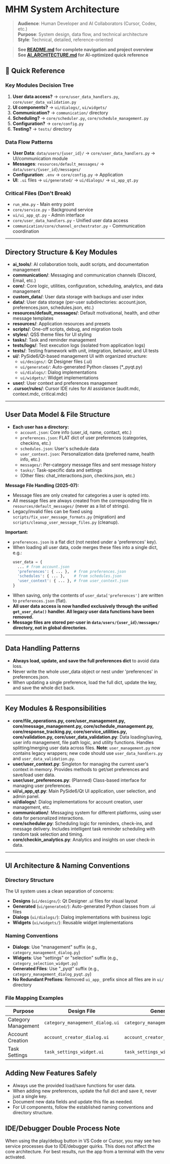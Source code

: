 # MHM System Architecture

> **Audience**: Human Developer and AI Collaborators (Cursor, Codex, etc.)   
> **Purpose**: System design, data flow, and technical architecture  
> **Style**: Technical, detailed, reference-oriented

> **See [README.md](README.md) for complete navigation and project overview**  
> **See [AI_ARCHITECTURE.md](AI_ARCHITECTURE.md) for AI-optimized quick reference**

## 🚀 Quick Reference

### **Key Modules Decision Tree**
1. **User data access?** → `core/user_data_handlers.py`, `core/user_data_validation.py`
2. **UI components?** → `ui/dialogs/`, `ui/widgets/`
3. **Communication?** → `communication/` directory
4. **Scheduling?** → `core/scheduler.py`, `core/schedule_management.py`
5. **Configuration?** → `core/config.py`
6. **Testing?** → `tests/` directory

### **Data Flow Patterns**
- **User Data**: `data/users/{user_id}/` → `core/user_data_handlers.py` → UI/communication module
- **Messages**: `resources/default_messages/` → `data/users/{user_id}/messages/`
- **Configuration**: `.env` → `core/config.py` → Application
- **UI**: `.ui` files → `ui/generated/` → `ui/dialogs/` → `ui_app_qt.py`

### **Critical Files (Don't Break)**
- `run_mhm.py` - Main entry point
- `core/service.py` - Background service
- `ui/ui_app_qt.py` - Admin interface
- `core/user_data_handlers.py` - Unified user data access
- `communication/core/channel_orchestrator.py` - Communication coordination

---

## Directory Structure & Key Modules

- **ai_tools/**: AI collaboration tools, audit scripts, and documentation management
- **communication/**: Messaging and communication channels (Discord, Email, etc.)
- **core/**: Core logic, utilities, configuration, scheduling, analytics, and data management
- **custom_data/**: User data storage with backups and user index
- **data/**: User data storage (per-user subdirectories: account.json, preferences.json, schedules.json, etc.)
- **resources/default_messages/**: Default motivational, health, and other message templates
- **resources/**: Application resources and presets
- **scripts/**: One-off scripts, debug, and migration tools
- **styles/**: QSS theme files for UI styling
- **tasks/**: Task and reminder management
- **tests/logs/**: Test execution logs (isolated from application logs)
- **tests/**: Testing framework with unit, integration, behavior, and UI tests
- **ui/**: PySide6/Qt-based management UI with organized structure:
  - `ui/designs/`: Qt Designer files (.ui)
  - `ui/generated/`: Auto-generated Python classes (*_pyqt.py)
  - `ui/dialogs/`: Dialog implementations
  - `ui/widgets/`: Widget implementations
- **user/**: User context and preferences management
- **.cursor/rules/**: Cursor IDE rules for AI assistance (audit.mdc, context.mdc, critical.mdc)

---

## User Data Model & File Structure

- **Each user has a directory:**
  - `account.json`: Core info (user_id, name, contact, etc.)
  - `preferences.json`: FLAT dict of user preferences (categories, checkins, etc.)
  - `schedules.json`: User's schedule data
  - `user_context.json`: Personalization data (preferred name, health info, etc.)
  - `messages/`: Per-category message files and sent message history
  - `tasks/`: Task-specific data and settings
  - (Other files: chat_interactions.json, checkins.json, etc.)

**Message File Handling (2025-07):**
- Message files are only created for categories a user is opted into.
- All message files are always created from the corresponding file in `resources/default_messages/` (never as a list of strings).
- Legacy/invalid files can be fixed using `scripts/fix_user_message_formats.py` (migration) and `scripts/cleanup_user_message_files.py` (cleanup).

**Important:**
- `preferences.json` is a flat dict (not nested under a 'preferences' key).
- When loading all user data, code merges these files into a single dict, e.g.:
  ```python
  user_data = {
    ... # from account.json
    'preferences': { ... },  # from preferences.json
    'schedules': { ... },    # from schedules.json
    'user_context': { ... }, # from user_context.json
  }
  ```
- When saving, only the contents of `user_data['preferences']` are written to `preferences.json` (flat).
- **All user data access is now handled exclusively through the unified `get_user_data()` handler. All legacy user data functions have been removed.**
- **Message files are stored per-user in `data/users/{user_id}/messages/` directory, not in global directories.**

---

## Data Handling Patterns

- **Always load, update, and save the full preferences dict** to avoid data loss.
- Never write the whole user_data object or nest under 'preferences' in preferences.json.
- When updating a single preference, load the full dict, update the key, and save the whole dict back.

---

## Key Modules & Responsibilities

- **core/file_operations.py, core/user_management.py, core/message_management.py, core/schedule_management.py, core/response_tracking.py, core/service_utilities.py, core/validation.py, core/user_data_validation.py**: Data loading/saving, user info management, file path logic, and utility functions. Handles splitting/merging user data across files. **Note**: `user_management.py` now contains legacy wrappers; new code should use `user_data_handlers.py` and `user_data_validation.py`.
- **user/user_context.py**: Singleton for managing the current user's context in memory. Provides methods to get/set preferences and save/load user data.
- **user/user_preferences.py**: (Planned) Class-based interface for managing user preferences.
- **ui/ui_app_qt.py**: Main PySide6/Qt UI application, user selection, and admin panel.
- **ui/dialogs/**: Dialog implementations for account creation, user management, etc.
- **communication/**: Messaging system for different platforms, using user data for personalized interactions.
- **core/scheduler.py**: Scheduling logic for reminders, check-ins, and message delivery. Includes intelligent task reminder scheduling with random task selection and timing.
- **core/checkin_analytics.py**: Analytics and insights on user check-in data.

---

## UI Architecture & Naming Conventions

### Directory Structure
The UI system uses a clean separation of concerns:
- **Designs** (`ui/designs/`): Qt Designer .ui files for visual layout
- **Generated** (`ui/generated/`): Auto-generated Python classes from .ui files
- **Dialogs** (`ui/dialogs/`): Dialog implementations with business logic
- **Widgets** (`ui/widgets/`): Reusable widget implementations

### Naming Conventions
- **Dialogs**: Use "management" suffix (e.g., `category_management_dialog.py`)
- **Widgets**: Use "settings" or "selection" suffix (e.g., `category_selection_widget.py`)
- **Generated Files**: Use "_pyqt" suffix (e.g., `category_management_dialog_pyqt.py`)
- **No Redundant Prefixes**: Removed `ui_app_` prefix since all files are in `ui/` directory

### File Mapping Examples
| Purpose | Design File | Generated File | Implementation |
|---------|-------------|----------------|----------------|
| Category Management | `category_management_dialog.ui` | `category_management_dialog_pyqt.py` | `category_management_dialog.py` |
| Account Creation | `account_creator_dialog.ui` | `account_creator_dialog_pyqt.py` | `account_creator_dialog.py` |
| Task Settings | `task_settings_widget.ui` | `task_settings_widget_pyqt.py` | `task_settings_widget.py` |

## Adding New Features Safely
- Always use the provided load/save functions for user data.
- When adding new preferences, update the full dict and save it, never just a single key.
- Document new data fields and update this file as needed.
- For UI components, follow the established naming conventions and directory structure.

## IDE/Debugger Double Process Note

When using the play/debug button in VS Code or Cursor, you may see two service processes due to IDE/debugger quirks. This does not affect the core architecture. For best results, run the app from a terminal with the venv activated.
